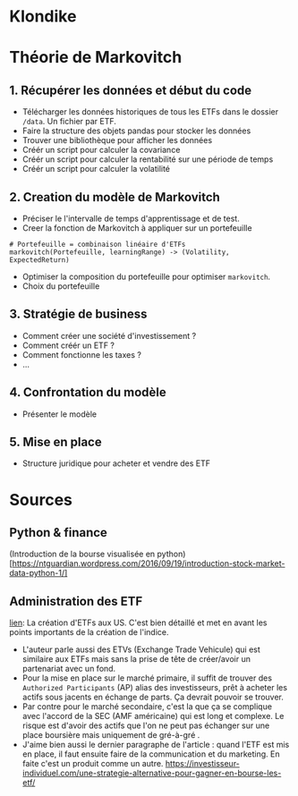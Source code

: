 # Klondike

# Théorie de Markovitch
## 1. Récupérer les données et début du code
 - Télécharger les données historiques de tous les ETFs dans le dossier `/data`. Un fichier par ETF.
 - Faire la structure des objets pandas pour stocker les données
 - Trouver une bibliothèque pour afficher les données
 - Créér un script pour calculer la covariance
 - Créér un script pour calculer la rentabilité sur une période de temps 
 - Créér un script pour calculer la volatilité
 
## 2. Creation du modèle de Markovitch
 - Préciser le l'intervalle de temps d'apprentissage et de test.
 - Creer la fonction de Markovitch à appliquer sur un portefeuille
```
# Portefeuille = combinaison linéaire d'ETFs
markovitch(Portefeuille, learningRange) -> (Volatility, ExpectedReturn)
```
 - Optimiser la composition du portefeuille pour optimiser `markovitch`.
 - Choix du portefeuille

## 3. Stratégie de business
 - Comment créer une société d'investissement ?
 - Comment créér un ETF ? 
 - Comment fonctionne les taxes ?
 - ...

## 4. Confrontation du modèle 
 - Présenter le modèle 

## 5. Mise en place
 -  Structure juridique pour acheter et vendre des ETF

# Sources
## Python & finance
(Introduction de la bourse visualisée en python)[https://ntguardian.wordpress.com/2016/09/19/introduction-stock-market-data-python-1/]

## Administration des ETF
[lien](https://www.etf.com/publications/journalofindexes/joi-articles/2305.html): La création d'ETFs aux US. C'est bien détaillé et met en avant les points importants de la création de l'indice. 
  - L'auteur parle aussi des ETVs (Exchange Trade Vehicule) qui est similaire aux ETFs mais sans la prise de tête de créer/avoir un partenariat avec un fond.
  - Pour la mise en place sur le marché primaire, il suffit de trouver des `Authorized Participants` (AP) alias des investisseurs, prêt à acheter les actifs sous jacents en échange de parts. Ça devrait pouvoir se trouver.
  - Par contre pour le marché secondaire, c'est la que ça se complique avec l'accord de la SEC (AMF américaine) qui est long et complexe. Le risque est d'avoir des actifs que l'on ne peut pas échanger sur une place boursière mais uniquement de gré-à-gré .
  - J'aime bien aussi le dernier paragraphe de l'article : quand l'ETF est mis en place, il faut ensuite faire de la communication et du marketing. En faite c'est un produit comme un autre.
https://investisseur-individuel.com/une-strategie-alternative-pour-gagner-en-bourse-les-etf/

